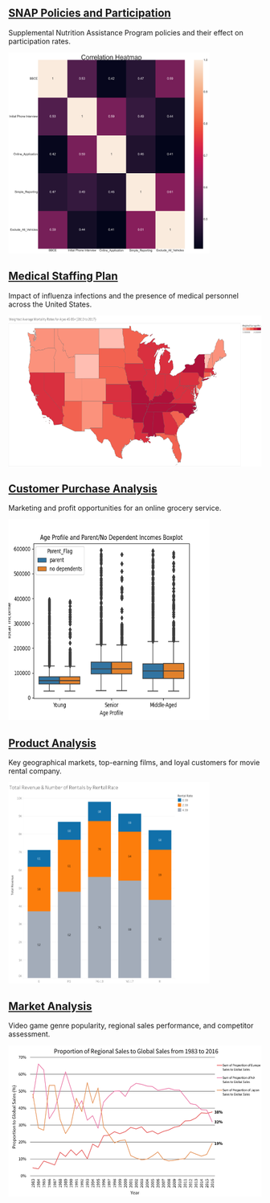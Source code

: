 ## [SNAP Policies and Participation](https://ke177409.github.io/Kara-Evans/Projects/SNAP-Policies-and-Participation)
Supplemental Nutrition Assistance Program policies and their effect on participation rates.
<p>
<img src="images/corr_heatmap_3.png" width=400 height=400>
</p>

## [Medical Staffing Plan](https://ke177409.github.io/Kara-Evans/Projects/Medical-Staffing-Plan)
Impact of influenza infections and the presence of medical personnel across the United States.
<p>
<img src="images/map_mortality.png" width=600 height=300>
</p>

## [Customer Purchase Analysis](https://ke177409.github.io/Kara-Evans/Projects/Customer-Purchase-Analysis?web=1)
Marketing and profit opportunities for an online grocery service.
<p>
<img src="images/inc_allage_box.png" width=400 height=400>
</p>

## [Product Analysis](https://ke177409.github.io/Kara-Evans/Projects/Product-Analysis)
Key geographical markets, top-earning films, and loyal customers for movie rental company.
<p>
<img src="images/Total_Revenue_Rentals_Rating.png" width=400 height=400>
</p>

## [Market Analysis](https://ke177409.github.io/Kara-Evans/Projects/Market-Analysis)
Video game genre popularity, regional sales performance, and competitor assessment.
<p>
<img src="images/Proportion_Sales.png" width=600 height=300>
</p>
